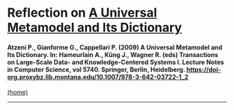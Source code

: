 # Reflection on [A Universal Metamodel and Its Dictionary](https://link-springer-com.proxybz.lib.montana.edu/chapter/10.1007%2F978-3-642-03722-1_2)

#### Atzeni P., Gianforme G., Cappellari P. (2009) A Universal Metamodel and Its Dictionary. In: Hameurlain A., Küng J., Wagner R. (eds) Transactions on Large-Scale Data- and Knowledge-Centered Systems I. Lecture Notes in Computer Science, vol 5740. Springer, Berlin, Heidelberg. https://doi-org.proxybz.lib.montana.edu/10.1007/978-3-642-03722-1_2

[(home)](https://beqpolk1.github.io/csci-592-spring2022/)

---


